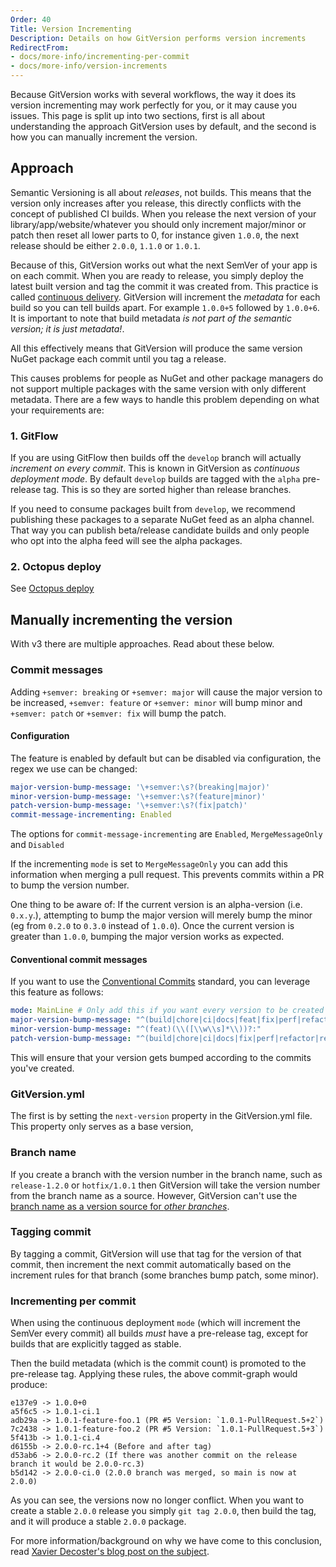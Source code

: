 ```yaml
---
Order: 40
Title: Version Incrementing
Description: Details on how GitVersion performs version increments
RedirectFrom:
- docs/more-info/incrementing-per-commit
- docs/more-info/version-increments
---
```


Because GitVersion works with several workflows, the way it does its version
incrementing may work perfectly for you, or it may cause you issues. This page
is split up into two sections, first is all about understanding the approach
GitVersion uses by default, and the second is how you can manually increment the
version.

## Approach

Semantic Versioning is all about _releases_, not builds. This means that the
version only increases after you release, this directly conflicts with the
concept of published CI builds. When you release the next version of your
library/app/website/whatever you should only increment major/minor or patch then
reset all lower parts to 0, for instance given `1.0.0`, the next release should
be either `2.0.0`, `1.1.0` or `1.0.1`.

Because of this, GitVersion works out what the next SemVer of your app is on
each commit. When you are ready to release, you simply deploy the latest built
version and tag the commit it was created from. This practice is called
[continuous delivery][continuous-delivery]. GitVersion will increment the
_metadata_ for each build so you can tell builds apart. For example `1.0.0+5`
followed by `1.0.0+6`. It is important to note that build metadata _is not part
of the semantic version; it is just metadata!_.

All this effectively means that GitVersion will produce the same version NuGet
package each commit until you tag a release.

This causes problems for people as NuGet and other package managers do not
support multiple packages with the same version with only different metadata.
There are a few ways to handle this problem depending on what your requirements
are:

### 1. GitFlow

If you are using GitFlow then builds off the `develop` branch will actually
_increment on every commit_. This is known in GitVersion as _continuous
deployment mode_. By default `develop` builds are tagged with the `alpha`
pre-release tag. This is so they are sorted higher than release branches.

If you need to consume packages built from `develop`, we recommend publishing
these packages to a separate NuGet feed as an alpha channel. That way you can
publish beta/release candidate builds and only people who opt into the alpha
feed will see the alpha packages.

### 2. Octopus deploy

See [Octopus deploy](/docs/reference/build-servers/octopus-deploy)

## Manually incrementing the version

With v3 there are multiple approaches. Read about these below.

### Commit messages

Adding `+semver: breaking` or `+semver: major` will cause the major version to
be increased, `+semver: feature` or `+semver: minor` will bump minor and
`+semver: patch` or `+semver: fix` will bump the patch.

#### Configuration

The feature is enabled by default but can be disabled via configuration, the
regex we use can be changed:

```yaml
major-version-bump-message: '\+semver:\s?(breaking|major)'
minor-version-bump-message: '\+semver:\s?(feature|minor)'
patch-version-bump-message: '\+semver:\s?(fix|patch)'
commit-message-incrementing: Enabled
```

The options for `commit-message-incrementing` are `Enabled`, `MergeMessageOnly`
and `Disabled`

If the incrementing `mode` is set to `MergeMessageOnly` you can add this
information when merging a pull request. This prevents commits within a PR to
bump the version number.

One thing to be aware of: If the current version is an alpha-version (i.e.
`0.x.y`.), attempting to bump the major version will merely bump the minor (eg
from `0.2.0` to `0.3.0` instead of `1.0.0`). Once the current version is greater
than `1.0.0`, bumping the major version works as expected.

#### Conventional commit messages

If you want to use the [Conventional Commits][conventional-commits] standard,
you can leverage this feature as follows:

```yaml
mode: MainLine # Only add this if you want every version to be created automatically on your main branch.
major-version-bump-message: "^(build|chore|ci|docs|feat|fix|perf|refactor|revert|style|test)(\\([\\w\\s]*\\))?(!:|:.*\\n\\n((.+\\n)+\\n)?BREAKING CHANGE:\\s.+)"
minor-version-bump-message: "^(feat)(\\([\\w\\s]*\\))?:"
patch-version-bump-message: "^(build|chore|ci|docs|fix|perf|refactor|revert|style|test)(\\([\\w\\s]*\\))?:"
```

This will ensure that your version gets bumped according to the commits you've
created.

### GitVersion.yml

The first is by setting the `next-version` property in the GitVersion.yml file.
This property only serves as a base version,

### Branch name

If you create a branch with the version number in the branch name, such as
`release-1.2.0` or `hotfix/1.0.1` then GitVersion will take the version number
from the branch name as a source. However, GitVersion can't use the [branch
name as a version source for _other branches_][faq-branch-name-source].

### Tagging commit

By tagging a commit, GitVersion will use that tag for the version of that
commit, then increment the next commit automatically based on the increment
rules for that branch (some branches bump patch, some minor).

### Incrementing per commit

When using the continuous deployment `mode` (which will increment the SemVer every
commit) all builds _must_ have a pre-release tag, except for builds that are
explicitly tagged as stable.

Then the build metadata (which is the commit count) is promoted to the
pre-release tag. Applying these rules, the above commit-graph would produce:

```
e137e9 -> 1.0.0+0
a5f6c5 -> 1.0.1-ci.1
adb29a -> 1.0.1-feature-foo.1 (PR #5 Version: `1.0.1-PullRequest.5+2`)
7c2438 -> 1.0.1-feature-foo.2 (PR #5 Version: `1.0.1-PullRequest.5+3`)
5f413b -> 1.0.1-ci.4
d6155b -> 2.0.0-rc.1+4 (Before and after tag)
d53ab6 -> 2.0.0-rc.2 (If there was another commit on the release branch it would be 2.0.0-rc.3)
b5d142 -> 2.0.0-ci.0 (2.0.0 branch was merged, so main is now at 2.0.0)
```

As you can see, the versions now no longer conflict. When you want to create a
stable `2.0.0` release you simply `git tag 2.0.0`, then build the tag, and it
will produce a stable `2.0.0` package.

For more information/background on why we have come to this conclusion, read
[Xavier Decoster's blog post on the subject][auto-incremented-nuget-package].

[auto-incremented-nuget-package]: http://www.xavierdecoster.com/semantic-versioning-auto-incremented-nuget-package-versions
[continuous-delivery]: /docs/reference/modes/continuous-delivery
[conventional-commits]: https://www.conventionalcommits.org/
[faq-branch-name-source]: /docs/learn/faq#merged-branch-names-as-version-source
